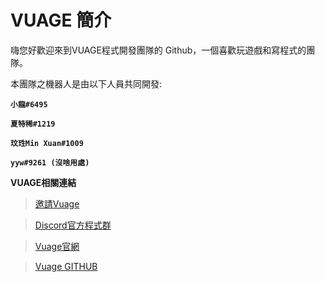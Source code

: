 # VUAGE 簡介
嗨您好歡迎來到VUAGE程式開發團隊的 Github，一個喜歡玩遊戲和寫程式的團隊。

本團隊之機器人是由以下人員共同開發:

**`小龍#6495`**

**`夏特稀#1219`**

**`玟珄Min Xuan#1009`**

**`yyw#9261 (沒啥用處)`**


**VUAGE相關連結**

> [邀請Vuage](https://discord.com/api/oauth2/authorize?client_id=996719516778237952&permissions=8&scope=bot%20applications.commands)

> [Discord官方程式群](https://discord.gg/2FtxrKGHPd)

> [Vuage官網](https://sites.google.com/view/vuage/%E9%A6%96%E9%A0%81)

> [Vuage GITHUB](https://github.com/Vuage)
